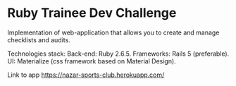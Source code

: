 # Ruby Trainee Dev Challenge

Implementation of web-application that allows you to create and manage checklists and audits.

Technologies stack: Back-end: Ruby 2.6.5. Frameworks: Rails 5 (preferable). UI: Materialize (css framework based on Material Design).

Link to app https://nazar-sports-club.herokuapp.com/